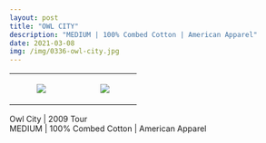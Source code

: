 ```yaml
---
layout: post
title: "OWL CITY"
description: "MEDIUM | 100% Combed Cotton | American Apparel"
date: 2021-03-08
img: /img/0336-owl-city.jpg
---
```




<table style="width:100%;"><tr><td style="vertical-align:top;">
      <figure class="tmblr-full" data-orig-height="2048" data-orig-width="1365" data-orig-src="https://concertshirts.netlify.app/shirts/0336/0336-01.jpg"><img src="https://64.media.tumblr.com/191e45980ea3cc02af133fecc30c09ee/9ecfe0881909e15d-f2/s540x810/10be383f7b5dd9b6043e3f6b02c8ab0f74e5b1f7.jpg" data-orig-height="2048" data-orig-width="1365" data-orig-src="https://concertshirts.netlify.app/shirts/0336/0336-01.jpg"/></figure></td>
    <td style="vertical-align:top;">
      <figure class="tmblr-full" data-orig-height="2048" data-orig-width="1365" data-orig-src="https://concertshirts.netlify.app/shirts/0336/0336-02.jpg"><img src="https://64.media.tumblr.com/0d2ab19e30c34827977e8b0db94c0b17/9ecfe0881909e15d-5e/s540x810/9b934b23fd8c74c652f4de8357be58a9e7cf00cc.jpg" data-orig-height="2048" data-orig-width="1365" data-orig-src="https://concertshirts.netlify.app/shirts/0336/0336-02.jpg"/></figure></td>
  </tr></table><p>
  Owl City | 2009 Tour<br/>MEDIUM | 100% Combed Cotton | American Apparel
</p>
